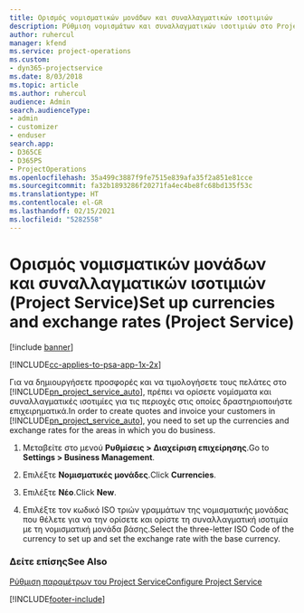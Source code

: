 ```yaml
---
title: Ορισμός νομισματικών μονάδων και συναλλαγματικών ισοτιμιών
description: Ρύθμιση νομισμάτων και συναλλαγματικών ισοτιμιών στο Project Service
author: ruhercul
manager: kfend
ms.service: project-operations
ms.custom:
- dyn365-projectservice
ms.date: 8/03/2018
ms.topic: article
ms.author: ruhercul
audience: Admin
search.audienceType:
- admin
- customizer
- enduser
search.app:
- D365CE
- D365PS
- ProjectOperations
ms.openlocfilehash: 35a499c3887f9fe7515e839afa35f2a851e81cce
ms.sourcegitcommit: fa32b1893286f20271fa4ec4be8fc68bd135f53c
ms.translationtype: HT
ms.contentlocale: el-GR
ms.lasthandoff: 02/15/2021
ms.locfileid: "5282558"
---
```

# <a name="set-up-currencies-and-exchange-rates-project-service"></a><span data-ttu-id="b9a64-103">Ορισμός νομισματικών μονάδων και συναλλαγματικών ισοτιμιών (Project Service)</span><span class="sxs-lookup"><span data-stu-id="b9a64-103">Set up currencies and exchange rates (Project Service)</span></span>

[!include [banner](../includes/psa-now-project-operations.md)]

[!INCLUDE[cc-applies-to-psa-app-1x-2x](../includes/cc-applies-to-psa-app-1x-2x.md)]

<span data-ttu-id="b9a64-104">Για να δημιουργήσετε προσφορές και να τιμολογήσετε τους πελάτες στο [!INCLUDE[pn_project_service_auto](../includes/pn-project-service-auto.md)], πρέπει να ορίσετε νομίσματα και συναλλαγματικές ισοτιμίες για τις περιοχές στις οποίες δραστηριοποιήστε επιχειρηματικά.</span><span class="sxs-lookup"><span data-stu-id="b9a64-104">In order to create quotes and invoice your customers in [!INCLUDE[pn_project_service_auto](../includes/pn-project-service-auto.md)], you need to set up the currencies and exchange rates for the areas in which you do business.</span></span>  
  
1.  <span data-ttu-id="b9a64-105">Μεταβείτε στο μενού **Ρυθμίσεις > Διαχείριση επιχείρησης**.</span><span class="sxs-lookup"><span data-stu-id="b9a64-105">Go to **Settings > Business Management**.</span></span>  
  
2.  <span data-ttu-id="b9a64-106">Επιλέξτε **Νομισματικές μονάδες**.</span><span class="sxs-lookup"><span data-stu-id="b9a64-106">Click **Currencies**.</span></span>  
  
3.  <span data-ttu-id="b9a64-107">Επιλέξτε **Νέο**.</span><span class="sxs-lookup"><span data-stu-id="b9a64-107">Click **New**.</span></span>  
  
4.  <span data-ttu-id="b9a64-108">Επιλέξτε τον κωδικό ISO τριών γραμμάτων της νομισματικής μονάδας που θέλετε για να την ορίσετε και ορίστε τη συναλλαγματική ισοτιμία με τη νομισματική μονάδα βάσης.</span><span class="sxs-lookup"><span data-stu-id="b9a64-108">Select the three-letter ISO Code of the currency to set up and set the exchange rate with the base currency.</span></span>  
  
### <a name="see-also"></a><span data-ttu-id="b9a64-109">Δείτε επίσης</span><span class="sxs-lookup"><span data-stu-id="b9a64-109">See Also</span></span>  
 [<span data-ttu-id="b9a64-110">Ρύθμιση παραμέτρων του Project Service</span><span class="sxs-lookup"><span data-stu-id="b9a64-110">Configure Project Service</span></span>](../psa/configure.md)


[!INCLUDE[footer-include](../includes/footer-banner.md)]